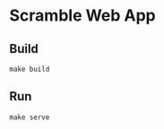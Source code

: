 # Scramble Web App

## Build

```shell script
make build
```

## Run

```shell script
make serve
```
